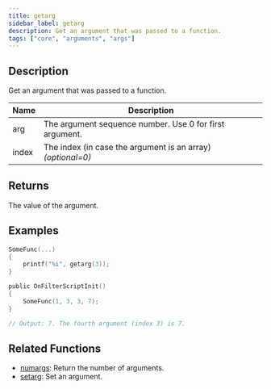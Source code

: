 ```yaml
---
title: getarg
sidebar_label: getarg
description: Get an argument that was passed to a function.
tags: ["core", "arguments", "args"]
---
```


<LowercaseNote />

## Description

Get an argument that was passed to a function.

| Name  | Description                                                 |
| ----- | ----------------------------------------------------------- |
| arg   | The argument sequence number. Use 0 for first argument.     |
| index | The index (in case the argument is an array) *(optional=0)* |

## Returns

The value of the argument.

## Examples

```c
SomeFunc(...)
{
    printf("%i", getarg(3));
}

public OnFilterScriptInit()
{
    SomeFunc(1, 3, 3, 7);
}

// Output: 7. The fourth argument (index 3) is 7.
```

## Related Functions

- [numargs](numargs): Return the number of arguments.
- [setarg](setarg): Set an argument.
